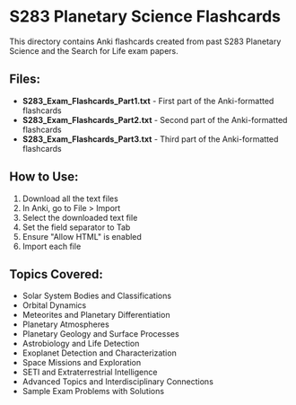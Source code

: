 # S283 Planetary Science Flashcards

This directory contains Anki flashcards created from past S283 Planetary Science and the Search for Life exam papers.

## Files:

- **S283_Exam_Flashcards_Part1.txt** - First part of the Anki-formatted flashcards
- **S283_Exam_Flashcards_Part2.txt** - Second part of the Anki-formatted flashcards
- **S283_Exam_Flashcards_Part3.txt** - Third part of the Anki-formatted flashcards

## How to Use:

1. Download all the text files
2. In Anki, go to File > Import
3. Select the downloaded text file
4. Set the field separator to Tab
5. Ensure "Allow HTML" is enabled
6. Import each file

## Topics Covered:

- Solar System Bodies and Classifications
- Orbital Dynamics
- Meteorites and Planetary Differentiation
- Planetary Atmospheres
- Planetary Geology and Surface Processes
- Astrobiology and Life Detection
- Exoplanet Detection and Characterization
- Space Missions and Exploration
- SETI and Extraterrestrial Intelligence
- Advanced Topics and Interdisciplinary Connections
- Sample Exam Problems with Solutions